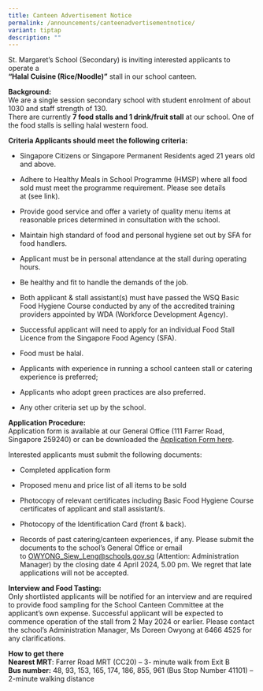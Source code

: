 ```yaml
---
title: Canteen Advertisement Notice
permalink: /announcements/canteenadvertisementnotice/
variant: tiptap
description: ""
---
```

<p>St. Margaret’s School (Secondary) is inviting interested applicants to
operate a
<br><strong>“Halal Cuisine (Rice/Noodle)”</strong>&nbsp;stall in our school
canteen.</p>
<p><strong>Background:</strong> 
<br>We are a single session secondary school with student enrolment of about
1030 and staff strength of 130.
<br>There are currently&nbsp;<strong>7 food stalls and 1 drink/fruit stall</strong>&nbsp;at
our school. One of the food stalls is selling halal western food.</p>
<p><strong>Criteria Applicants should meet the following criteria:</strong>
</p>
<ul data-tight="true" class="tight">
<li>
<p>Singapore Citizens or Singapore Permanent Residents aged 21 years old
and above.</p>
</li>
<li>
<p>Adhere to Healthy Meals in School Programme (HMSP) where all food sold
must meet the programme requirement. Please see details at&nbsp;(see&nbsp;link).</p>
</li>
<li>
<p>Provide good service and offer a variety of quality menu items at reasonable
prices determined in consultation with the school.</p>
</li>
<li>
<p>Maintain high standard of food and personal hygiene set out by SFA for
food handlers.</p>
</li>
<li>
<p>Applicant must be in personal attendance at the stall during operating
hours.</p>
</li>
<li>
<p>Be healthy and fit to handle the demands of the job.</p>
</li>
<li>
<p>Both applicant &amp; stall assistant(s) must have passed the WSQ Basic
Food Hygiene Course conducted by any of the accredited training providers
appointed by WDA (Workforce Development Agency).</p>
</li>
<li>
<p>Successful applicant will need to apply for an individual Food Stall Licence
from the Singapore Food Agency (SFA).</p>
</li>
<li>
<p>Food must be halal.</p>
</li>
<li>
<p>Applicants with experience in running a school canteen stall or catering
experience is preferred;</p>
</li>
<li>
<p>Applicants who adopt green practices are also preferred.</p>
</li>
<li>
<p>Any other criteria set up by the school.</p>
</li>
</ul>
<p><strong>Application Procedure:</strong> 
<br>Application form is available at our General Office (111 Farrer Road,
Singapore 259240) or can be downloaded the&nbsp;<a href="https://www.stmargaretssec.moe.edu.sg/files/application%20for%20canteen%20stall%20in%20existing%20school.pdf" rel="noopener noreferrer nofollow" target="_blank">Application Form here</a>.</p>
<p>Interested applicants must submit the following documents:</p>
<ul data-tight="true" class="tight">
<li>
<p>Completed application form</p>
</li>
<li>
<p>Proposed menu and price list of all items to be sold</p>
</li>
<li>
<p>Photocopy of relevant certificates including Basic Food Hygiene Course
certificates of applicant and stall assistant/s.</p>
</li>
<li>
<p>Photocopy of the Identification Card (front &amp; back).</p>
</li>
<li>
<p>Records of past catering/canteen experiences, if any. Please submit the
documents to the school’s General Office or email to&nbsp;<a href="https://www.stmargaretssec.moe.edu.sg/files/application%20for%20canteen%20stall%20in%20existing%20school.pdf" rel="noopener noreferrer nofollow" target="_blank">OWYONG_Siew_Leng@schools.gov.sg</a> (Attention:
Administration Manager) by the closing date 4 April 2024, 5.00 pm. We regret
that late applications will not be accepted.</p>
</li>
</ul>
<p><strong>Interview and Food Tasting:</strong> 
<br>Only shortlisted applicants will be notified for an interview and are
required to provide food sampling for the School Canteen Committee at the
applicant’s own expense. Successful applicant will be expected to commence
operation of the stall from 2 May 2024 or earlier. Please contact the school’s
Administration Manager, Ms Doreen Owyong at&nbsp;6466 4525&nbsp;for any
clarifications.</p>
<p><strong>How to get there</strong> 
<br><strong>Nearest MRT</strong>: Farrer Road MRT (CC20) – 3- minute walk
from Exit B
<br><strong>Bus number:</strong>&nbsp;48, 93, 153, 165, 174, 186, 855, 961
(Bus Stop Number 41101) – 2-minute walking distance</p>